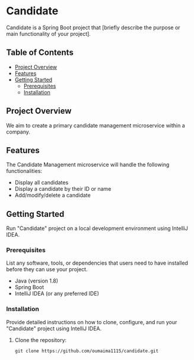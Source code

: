 # Candidate

Candidate is a Spring Boot project that [briefly describe the purpose or main functionality of your project].

## Table of Contents

- [Project Overview](#project-overview)
- [Features](#features)
- [Getting Started](#getting-started)
  - [Prerequisites](#prerequisites)
  - [Installation](#installation)

## Project Overview

We aim to create a primary candidate management microservice within a company.

## Features

The Candidate Management microservice will handle the following functionalities:

- Display all candidates
- Display a candidate by their ID or name
- Add/modify/delete a candidate

## Getting Started

Run "Candidate" project on a local development environment using IntelliJ IDEA.

### Prerequisites

List any software, tools, or dependencies that users need to have installed before they can use your project.

- Java (version 1.8)
- Spring Boot 
- IntelliJ IDEA (or any preferred IDE)

### Installation

Provide detailed instructions on how to clone, configure, and run your "Candidate" project using IntelliJ IDEA.

1. Clone the repository:

   ```shell
   git clone https://github.com/oumaima1115/candidate.git
